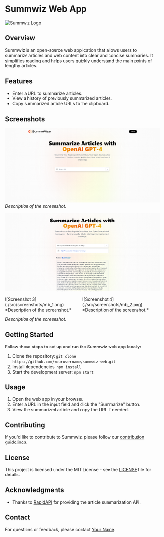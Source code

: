 # Summwiz Web App

![Summwiz Logo](path-to-your-logo.png)

## Overview

Summwiz is an open-source web application that allows users to summarize articles and web content into clear and concise summaries. It simplifies reading and helps users quickly understand the main points of lengthy articles.

## Features

- Enter a URL to summarize articles.
- View a history of previously summarized articles.
- Copy summarized article URLs to the clipboard.

## Screenshots

![Screenshot 1](./src/scrrenshots/web_1.png)
*Description of the screenshot.*

![Screenshot 2](./src/scrrenshots/web_2.png)

<div style="display: flex; flex-direction: row;">
  <div style="flex: 50%;">
    ![Screenshot 3](./src/screenshots/mb_1.png)
    *Description of the screenshot.*
  </div>
  <div style="flex: 50%;">
    ![Screenshot 4](./src/screenshots/mb_2.png)
    *Description of the screenshot.*
  </div>
</div>



*Description of the screenshot.*

## Getting Started

Follow these steps to set up and run the Summwiz web app locally:

1. Clone the repository: `git clone https://github.com/yourusername/summwiz-web.git`
2. Install dependencies: `npm install`
3. Start the development server: `npm start`

## Usage

1. Open the web app in your browser.
2. Enter a URL in the input field and click the "Summarize" button.
3. View the summarized article and copy the URL if needed.

## Contributing

If you'd like to contribute to Summwiz, please follow our [contribution guidelines](CONTRIBUTING.md).

## License

This project is licensed under the MIT License - see the [LICENSE](LICENSE) file for details.

## Acknowledgments

- Thanks to [RapidAPI](https://rapidapi.com) for providing the article summarization API.

## Contact

For questions or feedback, please contact [Your Name](mailto:youremail@example.com).

